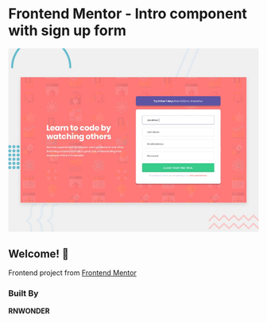 # Frontend Mentor - Intro component with sign up form

![Design preview for the Intro component with sign up form coding challenge](./design/desktop-preview.jpg)

## Welcome! 👋

Frontend project from [Frontend Mentor](https://www.frontendmentor.io)

### Built By 

**RNWONDER**